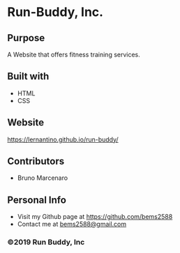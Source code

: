 # Run-Buddy, Inc.
## Purpose
A Website that offers fitness training services.
## Built with 
* HTML
* CSS

## Website 
https://lernantino.github.io/run-buddy/

## Contributors

* Bruno Marcenaro

## Personal Info

* Visit my Github page at  https://github.com/bems2588
* Contact me at bems2588@gmail.com

### ©️2019 Run Buddy, Inc 
